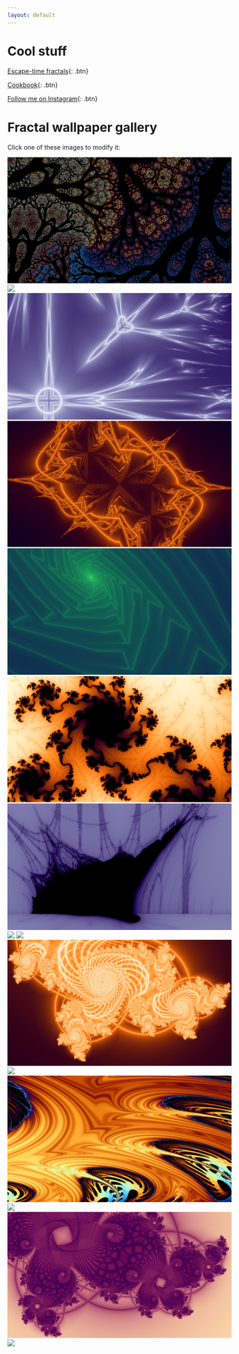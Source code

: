 ```yaml
---
layout: default
---
```


# Cool stuff
[Escape-time fractals](fractals){: .btn}

[Cookbook](food){: .btn}

[Follow me on Instagram](https://www.instagram.com/nat.han_solo.mon){: .btn}

# Fractal wallpaper gallery
Click one of these images to modify it:

[![](gallery/image2.png)](fractals/?fractal_type=2&coloring_method=2&max_iterations=100&divergence_threshold=1&colorscheme=0&colorfulness=100&color_offset=0&julify=true&scale_factor=80&center_x=-0.404&center_y=-0.354&crosshair_x=-0.45045&crosshair_y=0.65393)
[![](gallery/image5.png)](fractals/?fractal_type=2&coloring_method=3&max_iterations=150&divergence_threshold=0.6&colorscheme=0&colorfulness=30&color_offset=0&julify=true&scale_factor=55&center_x=0.5&center_y=-0.11&crosshair_x=0.3551&crosshair_y=-0.1009)
[![](gallery/image3.png)](fractals?fractal_type=1&coloring_method=3&max_iterations=10&divergence_threshold=0.1&colorscheme=2&colorfulness=-4&color_offset=70&julify=true&scale_factor=2.8&center_x=1.4&center_y=1.25&crosshair_x=-1&crosshair_y=0)
[![](gallery/image7.png)](fractals/?fractal_type=1&coloring_method=3&max_iterations=30&divergence_threshold=2.1&colorscheme=2&colorfulness=8&color_offset=0&julify=true&scale_factor=0.5&center_x=0&center_y=0&crosshair_x=1&crosshair_y=0)
[![](gallery/image8.png)](fractals/?fractal_type=1&coloring_method=0&max_iterations=200&divergence_threshold=1000000&colorscheme=1&colorfulness=9&color_offset=0&julify=true&scale_factor=45&center_x=1.03&center_y=-0.11&crosshair_x=-0.92&crosshair_y=1.02)
[![](gallery/image1.png)](fractals/?fractal_type=0&coloring_method=0&max_iterations=200&divergence_threshold=2&colorscheme=2&colorfulness=-13&color_offset=49&julify=true&scale_factor=46&center_x=-0.01&center_y=0.01&crosshair_x=-1.2574076&crosshair_y=-0.37972434)
[![](gallery/image4.png)](fractals/?fractal_type=2&coloring_method=1&max_iterations=200&divergence_threshold=200&colorscheme=2&colorfulness=9&color_offset=60&julify=false&scale_factor=930&center_x=-1.8608&center_y=0.0008)
[![](gallery/image6.png)](fractals/?fractal_type=2&coloring_method=3&max_iterations=350&divergence_threshold=0.6&colorscheme=0&colorfulness=100&color_offset=75&julify=false&scale_factor=20000&center_x=0.36435&center_y=-0.34007)
[![](gallery/image9.png)](fractals/?fractal_type=2&coloring_method=2&max_iterations=500&divergence_threshold=2&colorscheme=0&colorfulness=2000&color_offset=0&julify=true&scale_factor=780&center_x=-0.012&center_y=0.0385&crosshair_x=0.318739&crosshair_y=-0.4308)
[![](gallery/image14.png)](fractals/?fractal_type=0&coloring_method=3&max_iterations=200&divergence_threshold=.6&colorscheme=2&colorfulness=8&color_offset=0&julify=true&scale_factor=2&center_x=0.36&center_y=-0.62&crosshair_x=-0.067&crosshair_y=0.662)
[![](gallery/image11.png)](fractals/?fractal_type=2&coloring_method=2&max_iterations=300&divergence_threshold=2&colorscheme=1&colorfulness=-100&color_offset=0&julify=true&scale_factor=125&center_x=0&center_y=0.472&crosshair_x=0.34&crosshair_y=-0.4236)
[![](gallery/image12.png)](fractals/?fractal_type=1&coloring_method=1&max_iterations=60&divergence_threshold=1000000&colorscheme=0&colorfulness=300&color_offset=0&julify=true&scale_factor=14&center_x=-1.08&center_y=0.1&crosshair_x=0.0001&crosshair_y=0.2)
[![](gallery/image10.png)](fractals/?fractal_type=2&coloring_method=2&max_iterations=500&divergence_threshold=2&colorscheme=0&colorfulness=500&color_offset=0&julify=true&scale_factor=87&center_x=-0.1279&center_y=-0.1992&crosshair_x=0.33805&crosshair_y=-0.39268)
[![](gallery/image13.png)](fractals/?fractal_type=0&coloring_method=3&max_iterations=100&divergence_threshold=0.6&colorscheme=1&colorfulness=5&color_offset=58&julify=true&scale_factor=2.5&center_x=0.37&center_y=-0.75&crosshair_x=0.2456&crosshair_y=0.51)
[![](gallery/image15.png)](fractals/?fractal_type=2&coloring_method=2&max_iterations=298&divergence_threshold=2&colorscheme=2&colorfulness=50&color_offset=48&julify=true&scale_factor=30000&center_x=0.1483&center_y=-0.83663&crosshair_x=0.397638&crosshair_y=-0.19445)
